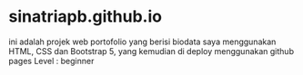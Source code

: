 # sinatriapb.github.io
ini adalah projek web portofolio yang berisi biodata saya menggunakan HTML, CSS dan Bootstrap 5, yang kemudian di deploy menggunakan github pages Level : beginner
